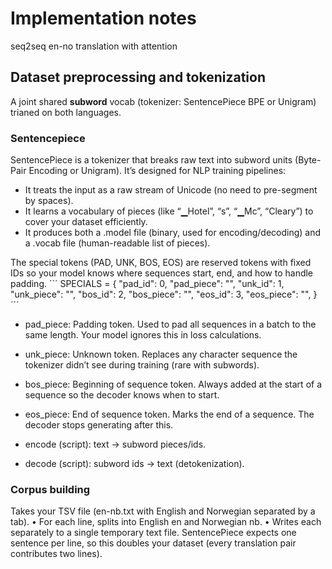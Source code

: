 # Implementation notes
seq2seq en-no translation with attention

## Dataset preprocessing and tokenization

A joint shared **subword** vocab (tokenizer: SentencePiece BPE or Unigram) trianed on both languages. 

### Sentencepiece
SentencePiece is a tokenizer that breaks raw text into subword units (Byte-Pair Encoding or Unigram). It’s designed for NLP training pipelines:
- It treats the input as a raw stream of Unicode (no need to pre-segment by spaces).
- It learns a vocabulary of pieces (like “▁Hotel”, “s”, “▁Mc”, “Cleary”) to cover your dataset efficiently.
- It produces both a .model file (binary, used for encoding/decoding) and a .vocab file (human-readable list of pieces).

The special tokens (PAD, UNK, BOS, EOS) are reserved tokens with fixed IDs so your model knows where sequences start, end, and how to handle padding.
´´´
SPECIALS = {
    "pad_id": 0, "pad_piece": "<pad>",
    "unk_id": 1, "unk_piece": "<unk>",
    "bos_id": 2, "bos_piece": "<bos>",
    "eos_id": 3, "eos_piece": "<eos>",
}
´´´
- pad_piece: Padding token. Used to pad all sequences in a batch to the same length. Your model ignores this in loss calculations.
- unk_piece: Unknown token. Replaces any character sequence the tokenizer didn’t see during training (rare with subwords).
- bos_piece: Beginning of sequence token. Always added at the start of a sequence so the decoder knows when to start.
- eos_piece: End of sequence token. Marks the end of a sequence. The decoder stops generating after this.

- encode (script): text → subword pieces/ids.
- decode (script): subword ids → text (detokenization).

### Corpus building

Takes your TSV file (en-nb.txt with English and Norwegian separated by a tab).
	•	For each line, splits into English en and Norwegian nb.
	•	Writes each separately to a single temporary text file.
SentencePiece expects one sentence per line, so this doubles your dataset (every translation pair contributes two lines).